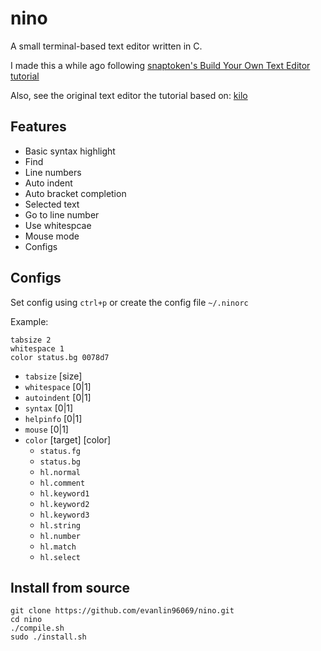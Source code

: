 # nino
A small terminal-based text editor written in C.

I made this a while ago following [snaptoken's Build Your Own Text Editor tutorial](https://viewsourcecode.org/snaptoken/kilo/)

Also, see the original text editor the tutorial based on: [kilo](https://github.com/antirez/kilo)

## Features
- Basic syntax highlight
- Find
- Line numbers
- Auto indent
- Auto bracket completion
- Selected text
- Go to line number
- Use whitespcae
- Mouse mode
- Configs

## Configs
Set config using `ctrl+p` or create the config file `~/.ninorc` 

Example:
```
tabsize 2
whitespace 1
color status.bg 0078d7
```
- `tabsize` [size]
- `whitespace` [0|1]
- `autoindent` [0|1]
- `syntax` [0|1]
- `helpinfo` [0|1]
- `mouse` [0|1]
- `color` [target] [color]
    - `status.fg`
    - `status.bg`
    - `hl.normal`
    - `hl.comment`
    - `hl.keyword1`
    - `hl.keyword2`
    - `hl.keyword3`
    - `hl.string`
    - `hl.number`
    - `hl.match`
    - `hl.select`

## Install from source
```
git clone https://github.com/evanlin96069/nino.git
cd nino
./compile.sh
sudo ./install.sh
```

